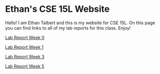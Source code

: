 # Ethan's CSE 15L Website

Hello! I am Ethan Talbert and this is my website for CSE 15L. On this page you can find links to all of my lab reports for this class. Enjoy!

[Lab Report Week 0](https://ethan-talbert.github.io/cse15l-lab-reports/lab-report-1-week-0)

[Lab Report Week 1](https://ethan-talbert.github.io/cse15l-lab-reports/lab-report-week-1)

[Lab Report Week 3](https://ethan-talbert.github.io/cse15l-lab-reports/lab-report-week-3)

[Lab Report Week 5](https://ethan-talbert.github.io/cse15l-lab-reports/lab-report-week-5)